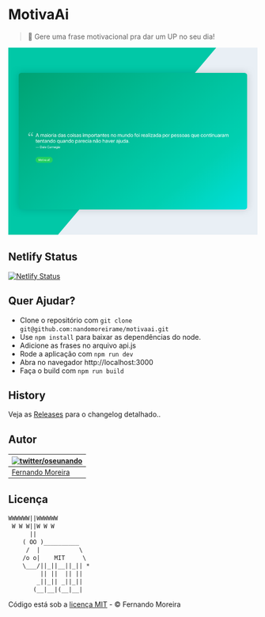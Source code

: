 # MotivaAi

> 💪 Gere uma frase motivacional pra dar um UP no seu dia!

![MotivaAi](/share.png)

## Netlify Status

[![Netlify Status](https://api.netlify.com/api/v1/badges/9a7694f4-4634-456c-b81c-c485b0fa53f4/deploy-status)](https://app.netlify.com/sites/motivaai/deploys)

## Quer Ajudar?

* Clone o repositório com ```git clone git@github.com:nandomoreirame/motivaai.git```
* Use ```npm install``` para baixar as dependências do node.
* Adicione as frases no arquivo api.js
* Rode a aplicação com ```npm run dev```
* Abra no navegador http://localhost:3000
* Faça o build com ```npm run build```

## History

Veja as [Releases](https://github.com/nandomoreirame/readme-boilerplate/releases) para o changelog detalhado..

## Autor

| [![twitter/oseunando](https://avatars6.githubusercontent.com/u/1318271?v=4&s=120)](http://twitter.com/oseunando "Siga @oseunando no Twitter") |
| --------------------------------------------------------------------------------------------------------------------------------------------- |
| [Fernando Moreira](http://twitter.com/oseunando)                                                                                              |

## Licença

```
WWWWWW||WWWWWW
 W W W||W W W
      ||
    ( OO )__________
     /  |           \
    /o o|    MIT     \
    \___/||_||__||_|| *
         || ||  || ||
        _||_|| _||_||
       (__|__|(__|__|
```

Código está sob a [licença MIT](/LICENSE) - © Fernando Moreira
